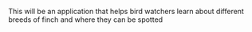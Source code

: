 This will be an application that helps bird watchers learn about different breeds of finch and where they can be spotted